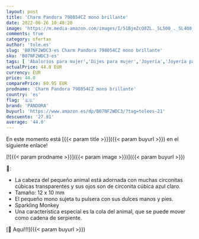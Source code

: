 ```yaml
---
layout: post
title: 'Charm Pandora 798054CZ mono brillante'
date: 2022-06-26 10:48:20
image: 'https://m.media-amazon.com/images/I/51BjmZcQ8ZL._SL500_._SL400_.jpg'
comments: true
category: ofertas
author: 'tole.es'
slug: 'B07NF2WDC3-es Charm Pandora 798054CZ mono brillante'
sku: 'B07NF2WDC3-es'
tags: [ 'Abalorios para mujer','Dijes para mujer','Joyería','Joyería para mujer','pandora','🇪🇸', ]
actualPrice: 44.0 EUR
currency: EUR
price: 44.0
comparePrice: 60.95 EUR
prodname: 'Charm Pandora 798054CZ mono brillante'
country: 'es'
flag: '🇪🇸'
brand: 'PANDORA'
buyurl: 'https://www.amazon.es/dp/B07NF2WDC3/?tag=tolees-21'
descuento: '27.81'
average: '44.0'
---
```


En este momento está [{{< param title >}}]({{< param buyurl >}}) en el siguiente enlace!

[![{{< param prodname >}}]({{< param image >}})]({{< param buyurl >}})

🔎:

- La cabeza del pequeño animal está adornada con muchas circonitas cúbicas transparentes y sus ojos son de circonita cúbica azul claro.
- Tamaño: 12 x 10 mm
- El pequeño mono sujeta tu pulsera con sus dulces manos y pies.
- Sparkling Monkey
- Una característica especial es la cola del animal, que se puede mover como cadena de serpiente.

[🛒 Aquí!!!]({{< param buyurl >}})
